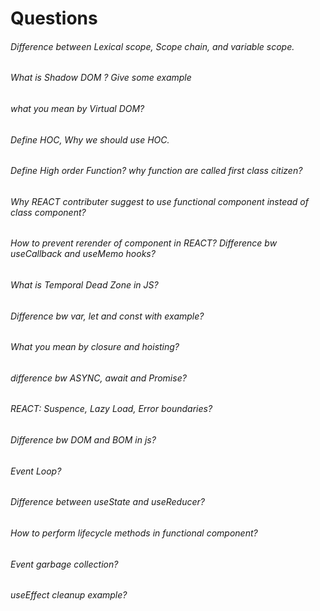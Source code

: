 # Questions
###### Difference between Lexical scope, Scope chain, and variable scope.
###### What is Shadow DOM ? Give some example
###### what you mean by Virtual DOM?
###### Define HOC, Why we should use HOC.
###### Define High order Function? why function are called first class citizen?
###### Why REACT contributer suggest to use functional component instead of class component?
###### How to prevent rerender of component in REACT? Difference bw useCallback and useMemo hooks?
###### What is Temporal Dead Zone in JS?
###### Difference bw var, let and const with example?
###### What you mean by closure and hoisting?
###### difference bw ASYNC, await and Promise?
###### REACT: Suspence, Lazy Load, Error boundaries?
###### Difference bw DOM and BOM in js?
###### Event Loop?
###### Difference between useState and useReducer?
###### How to perform lifecycle methods in functional component?
###### Event garbage collection?
###### useEffect cleanup example?
